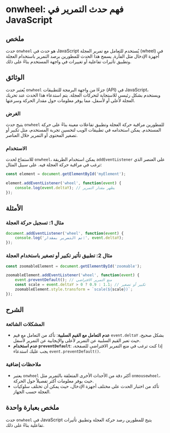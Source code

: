 <!--
Meta Description: # onwheel: فهم حدث التمرير في JavaScript ## ملخص حدث `onwheel` هو حدث في JavaScript يُستخدم للتعامل مع تمرير العجلة (wheel) في أجهزة الإدخال مثل الفأر...
Meta Keywords: العجلة, التمرير, event, onwheel, javascript
-->

# onwheel: فهم حدث التمرير في JavaScript

## ملخص
حدث `onwheel` هو حدث في JavaScript يُستخدم للتعامل مع تمرير العجلة (wheel) في أجهزة الإدخال مثل الفأرة. يسمح هذا الحدث للمطورين برصد التمرير باستخدام العجلة وتطبيق تأثيرات تفاعلية أو تغييرات في واجهة المستخدم بناءً على ذلك.

## الوثائق
يُعتبر حدث `onwheel` جزءًا من واجهة البرمجة للتطبيقات (API) في JavaScript، ويستخدم بشكل رئيسي للاستجابة لتحركات العجلة. يتم استدعاء هذا الحدث عند تحريك العجلة لأعلى أو لأسفل، مما يوفر معلومات حول مقدار الحركة وسرعتها.

### الغرض
يتيح حدث `onwheel` للمطورين مراقبة حركة العجلة وتطبيق تفاعلات معينة بناءً على حركة المستخدم. يمكن استخدامه في تطبيقات الويب لتحسين تجربة المستخدم، مثل تكبير أو تصغير المحتوى أو التمرير خلال العناصر.

### الاستخدام
للاستماع لحدث `onwheel`، يمكن استخدام الطريقة `addEventListener` على العنصر الذي ترغب في مراقبة حركة العجلة فيه. على سبيل المثال:

```javascript
const element = document.getElementById('myElement');

element.addEventListener('wheel', function(event) {
    console.log(event.deltaY); // يظهر مقدار التمرير
});
```

## الأمثلة
### مثال 1: تسجيل حركة العجلة
```javascript
document.addEventListener('wheel', function(event) {
    console.log('تم التمرير بمقدار:', event.deltaY);
});
```
### مثال 2: تطبيق تأثير تكبير أو تصغير باستخدام العجلة
```javascript
const zoomableElement = document.getElementById('zoomable');

zoomableElement.addEventListener('wheel', function(event) {
    event.preventDefault(); // منع التمرير الافتراضي
    const scale = event.deltaY > 0 ? 0.9 : 1.1; // تكبير أو تصغير
    zoomableElement.style.transform = `scale(${scale})`;
});
```

## الشرح
### المشكلات الشائعة
- **عدم التعامل مع القيم السلبية**: تأكد من التعامل مع قيم `event.deltaY` بشكل صحيح، حيث تعبر القيم السلبية عن التمرير لأعلى والإيجابية عن التمرير لأسفل.
- **عدم استخدام `preventDefault`**: إذا كنت ترغب في منع التمرير الافتراضي للصفحة، يجب عليك استدعاء `event.preventDefault()`.

### ملاحظات إضافية
- يعتبر `onwheel` أكثر دقة من الأحداث الأخرى المتعلقة بالتمرير مثل `onmousewheel`، حيث يوفر معلومات أكثر تفصيلاً حول الحركة.
- تأكد من اختبار الحدث على مختلف أجهزة الإدخال، حيث يمكن أن تختلف سلوكيات العجلة حسب الجهاز.

## ملخص بعبارة واحدة
حدث `onwheel` في JavaScript يتيح للمطورين رصد حركة العجلة وتطبيق تأثيرات تفاعلية بناءً على ذلك.